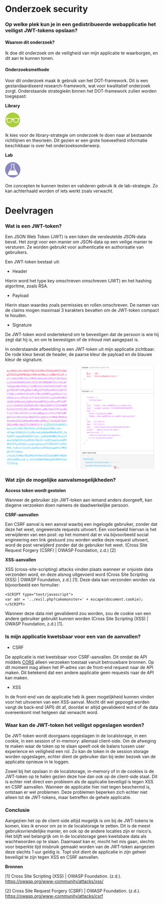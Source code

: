 # Onderzoek security
### Op welke plek kun je in een gedistribueerde webapplicatie het veiligst JWT-tokens opslaan?

#### Waarom dit onderzoek?
Ik doe dit onderzoek om de veiligheid van mijn applicatie te waarborgen, en dit aan te kunnen tonen.

#### Onderzoeksmethode
Voor dit onderzoek maak ik gebruik van het DOT-framework. Dit is een gestandaardiseerd research-framework, wat voor kwalitatief onderzoek zorgt.
Onderstaande strategieën binnen het DOT-framework zullen worden toegepast:

**Library**

![img.png](images/Library.png)

Ik kies voor de library-strategie om onderzoek te doen naar al bestaande richtlijnen en theorieën.
Dit gezien er een grote hoeveelheid informatie beschikbaar is over het onderzoeksonderwerp.

**Lab** 

![img.png](images/Lab.png)

Om concepten te kunnen testen en valideren gebruik ik de lab-strategie. Zo kan achterhaald worden of iets werkt zoals verwacht.


# Deelvragen

### Wat is een JWT-token?

Een JSON Web Token (JWT) is een token die versleutelde JSON-data bevat. Het zorgt voor een manier om JSON-data op een veilige manier te versturen.
Ze worden gebruikt voor authenticatie en authorisatie van gebruikers.

Een JWT-token bestaat uit:

- Header

Hierin word het type key omschreven omschreven (JWT) en het hashing algoritme, zoals RSA.

- Payload

Hierin staan waardes zoals permissies en rollen omschreven. De namen van de claims mogen maximaal 3 karakters bevatten om de JWT-token compact te houden.

- Signature

De JWT-token word ondertekend om te bevestigen dat de persoon is wie hij zegt dat hij is, en om te bevestigen of de inhoud niet aangepast is.

In onderstaande afbeelding is een JWT-token uit mijn applicatie zichtbaar. De rode kleur bevat de header, de paarse kleur de payload en de blauwe kleur de signature.

![img.png](../images/JWT-Token.png)

### Wat zijn de mogelijke aanvalsmogelijkheden?
**Access token wordt gestolen**

Wanneer de gebruiker zijn JWT-token aan iemand anders doorgeeft, kan diegene verzoeken doen namens de daadwerkelijke persoon.

**CSRF-aanvallen**

Een CSRF aanval is een aanval waarbij een ingelogde gebruiker, zonder dat deze het weet, ongewenste requests uitvoert.
Een voorbeeld hiervan is het verwijderen van een post: op het moment dat er via bijvoorbeeld social engineering een link gestuurd zou worden welke deze request uitvoert, word de post verwijderd zonder dat de gebruiker het weet. (Cross Site Request Forgery (CSRF) | OWASP Foundation, z.d.) [2]

**XSS-aanvallen**

XSS (cross-site-scripting) attacks vinden plaats wanneer er onjuiste data verzonden word, en deze alsnog uitgevoerd word (Cross Site Scripting (XSS) | OWASP Foundation, z.d.) [1].
Deze data kan verzonden worden via bijvoorbeeld een formulier:

````
<SCRIPT type="text/javascript">
var adr = '../evil.php?cakemonster=' + escape(document.cookie);
</SCRIPT>
`````

Wanneer deze data niet gevalideerd zou worden, zou de cookie van een andere gebruiker gebruikt kunnen worden (Cross Site Scripting (XSS) | OWASP Foundation, z.d.) [1].

### Is mijn applicatie kwetsbaar voor een van de aanvallen?
- CSRF

De applicatie is niet kwetsbaar voor CSRF-aanvallen. Dit omdat de API middels [CORS](https://developer.mozilla.org/en-US/docs/Web/HTTP/CORS) alleen verzoeken toestaat vanuit betrouwbare bronnen. Op dit moment mag alleen het IP-adres van de front-end request naar de API maken.
Dit betekend dat een andere applicatie geen requests naar de API kan maken.

- XSS

In de front-end van de applicatie heb ik geen mogelijkheid kunnen vinden voor het uitvoeren van een XSS-aanval. 
Mocht dit wel gepoogd worden vangt de back-end (API) dit af, doordat er altijd gevalideerd word of de data overeenkomt met hetgeen dat verwacht word.

### Waar kan de JWT-token het veiligst opgeslagen worden?
De JWT-token wordt doorgaans opgeslagen in de localstorage, in een cookie, in een session of in-memory: allemaal client-side.
Om de afweging te maken waar de token op te slaan speelt ook de balans tussen user experience en veiligheid een rol. Zo kan de token in de session storage worden opgeslagen, echter dient de gebruiker dan bij ieder bezoek van de applicatie opnieuw in te loggen.

Zowel bij het opslaan in de localstorage, in-memory of in de cookies is de JWT-token op te halen gezien deze hoe dan ook op de client-side staat.
Dit is echter niet direct een probleem als de applicatie beveiligd is tegen XSS en CSRF aanvallen. Wanneer de applicatie hier niet tegen beschermd is, ontstaan er wel problemen. Deze problemen beperken zich echter niet alleen tot de JWT-tokens, maar betreffen de gehele applicatie.

### Conclusie
Aangezien het op de client-side altijd mogelijk is om bij de JWT-tokens te komen, kies ik ervoor om ze in de localstorage te zetten. Dit is de meest gebruiksvriendelijke manier, en ook op de andere locaties zijn er risico's.
Het blijft wel belangrijk om in de localstorage geen kwetsbare data als wachtwoorden op te slaan. Daarnaast kan er, mocht het mis gaan, slechts voor beperkte tijd misbruik gemaakt worden van de JWT-token aangezien deze slechts 1 uur geldig is. Topt slot dient de applicatie in zijn geheel beveiligd te zijn tegen XSS en CSRF aanvallen.

**Bronnen**

[1] Cross Site Scripting (XSS) | OWASP Foundation. (z.d.). https://owasp.org/www-community/attacks/xss/

[2] Cross Site Request Forgery (CSRF) | OWASP Foundation. (z.d.). https://owasp.org/www-community/attacks/csrf